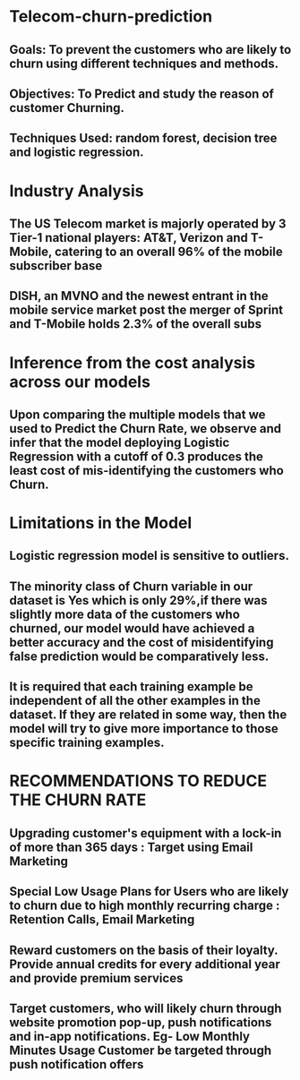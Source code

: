 # Telecom-churn-prediction
## Goals: To prevent the customers who are likely to churn using different techniques and methods.
## Objectives: To Predict and study the reason of customer Churning.
## Techniques Used: random forest, decision tree and logistic regression.
# Industry Analysis 
## The US Telecom market is majorly operated by 3 Tier-1 national players: AT&T, Verizon and T-Mobile, catering to an overall 96% of the mobile subscriber base
## DISH, an MVNO and the newest entrant in the mobile service market post the merger of Sprint and T-Mobile holds 2.3% of the overall subs
# Inference from the cost analysis across our models
## Upon comparing the multiple models that we used to Predict the Churn Rate, we observe and infer that the model deploying Logistic Regression with a cutoff of 0.3 produces the least cost of mis-identifying the customers who Churn.
# Limitations in the Model
## Logistic regression model is sensitive to outliers.
## The minority class of Churn variable in our dataset is Yes which is only 29%,if there was slightly more data of the customers who churned, our model would have achieved a better accuracy and the cost of misidentifying false prediction would be comparatively less.
## It is required that each training example be independent of all the other examples in the dataset. If they are related in some way, then the model will try to give more importance to those specific training examples.
# RECOMMENDATIONS TO REDUCE THE CHURN RATE
## Upgrading customer's equipment with a lock-in of more than 365 days  :  Target using Email Marketing
## Special Low Usage Plans for Users who are likely to churn due to high monthly recurring charge : Retention Calls, Email Marketing
## Reward customers on the basis of their loyalty. Provide annual credits for every additional year and provide premium services
## Target customers, who will likely churn through website promotion pop-up, push notifications and in-app notifications. Eg- Low Monthly Minutes Usage Customer be targeted through push notification offers






